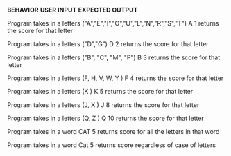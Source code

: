 **BEHAVIOR**                               **USER INPUT**                         **EXPECTED OUTPUT**

Program takes in a letters
("A","E","I","O","U","L","N","R","S","T")         A                                         1
returns the score for that letter

Program takes in a letters
("D","G")                                         D                                         2
returns the score for that letter

Program takes in a letters
("B", "C", "M", "P")                              B                                         3
returns the score for that letter

Program takes in a letters
(F, H, V, W, Y     )                              F                                         4
returns the score for that letter

Program takes in a letters
(K     )                                           K                                         5
returns the score for that letter

Program takes in a letters
(J, X     )                                        J                                         8
returns the score for that letter

Program takes in a letters
(Q, Z     )                                        Q                                         10
returns the score for that letter

Program takes in a word                          CAT                                         5
returns score for all the letters
in that word

Program takes in a word                          Cat                                         5
returns score regardless of case of letters
